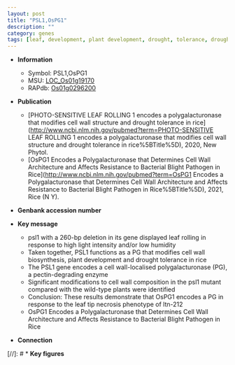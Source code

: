 ```yaml
---
layout: post
title: "PSL1,OsPG1"
description: ""
category: genes
tags: [leaf, development, plant development, drought, tolerance, drought tolerance, cell wall, leaf rolling, resistance, blight, bacterial blight, pathogen, architecture]
---
```


* **Information**  
    + Symbol: PSL1,OsPG1  
    + MSU: [LOC_Os01g19170](http://rice.uga.edu/cgi-bin/ORF_infopage.cgi?orf=LOC_Os01g19170)  
    + RAPdb: [Os01g0296200](http://rapdb.dna.affrc.go.jp/viewer/gbrowse_details/irgsp1?name=Os01g0296200)  

* **Publication**  
    + [PHOTO-SENSITIVE LEAF ROLLING 1 encodes a polygalacturonase that modifies cell wall structure and drought tolerance in rice](http://www.ncbi.nlm.nih.gov/pubmed?term=PHOTO-SENSITIVE LEAF ROLLING 1 encodes a polygalacturonase that modifies cell wall structure and drought tolerance in rice%5BTitle%5D), 2020, New Phytol.
    + [OsPG1 Encodes a Polygalacturonase that Determines Cell Wall Architecture and Affects Resistance to Bacterial Blight Pathogen in Rice](http://www.ncbi.nlm.nih.gov/pubmed?term=OsPG1 Encodes a Polygalacturonase that Determines Cell Wall Architecture and Affects Resistance to Bacterial Blight Pathogen in Rice%5BTitle%5D), 2021, Rice (N Y).

* **Genbank accession number**  

* **Key message**  
    + psl1 with a 260-bp deletion in its gene displayed leaf rolling in response to high light intensity and/or low humidity
    + Taken together, PSL1 functions as a PG that modifies cell wall biosynthesis, plant development and drought tolerance in rice
    + The PSL1 gene encodes a cell wall-localised polygalacturonase (PG), a pectin-degrading enzyme
    + Significant modifications to cell wall composition in the psl1 mutant compared with the wild-type plants were identified
    + Conclusion: These results demonstrate that OsPG1 encodes a PG in response to the leaf tip necrosis phenotype of ltn-212
    + OsPG1 Encodes a Polygalacturonase that Determines Cell Wall Architecture and Affects Resistance to Bacterial Blight Pathogen in Rice

* **Connection**  

[//]: # * **Key figures**  


